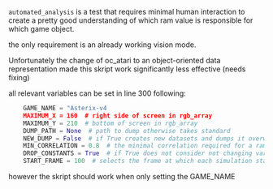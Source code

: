`automated_analysis` is a test that requires minimal human interaction
to create a pretty good understanding of which ram value is responsible for
which game object.

the only requirement is an already working vision mode.

Unfortunately the change of oc_atari to an object-oriented data representation
made this skript work significantly less effective (needs fixing)

all relevant variables can be set in line 300 following:
```python
    GAME_NAME = "Asterix-v4
    MAXIMUM_X = 160  # right side of screen in rgb_array
    MAXIMUM_Y = 210  # bottom of screen in rgb_array
    DUMP_PATH = None  # path to dump otherwise takes standard
    NEW_DUMP = False  # if True creates new datasets and dumps it overwriting the previous ones
    MIN_CORRELATION = 0.8  # the minimal correlation required for a ram value to be relevant for an object
    DROP_CONSTANTS = True  # if True does not consider not changing variables for objects
    START_FRAME = 100  # selects the frame at which each simulation starts
```
however the skript should work when only setting the GAME_NAME